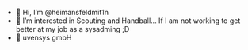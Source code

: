 - 👋 Hi, I’m @heimansfeldmit1n
- 👀 I’m interested in Scouting and Handball... If I am not working to get better at my job as a sysadming ;D
- 🏢 uvensys gmbH
